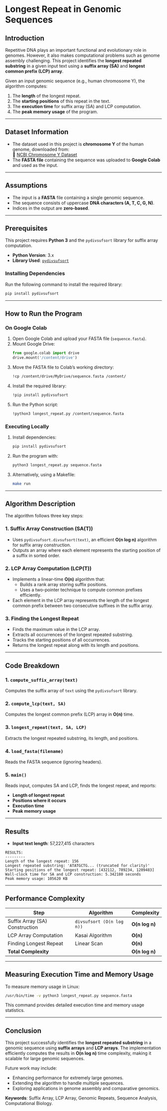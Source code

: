 # **Longest Repeat in Genomic Sequences**

## **Introduction**
Repetitive DNA plays an important functional and evolutionary role in genomes. However, it also makes computational problems such as genome assembly challenging. This project identifies the **longest repeated substring** in a given input text using a **suffix array (SA)** and **longest common prefix (LCP) array**.

Given an input genomic sequence (e.g., human chromosome Y), the algorithm computes:
1. The **length** of the longest repeat.
2. The **starting positions** of this repeat in the text.
3. The **execution time** for suffix array (SA) and LCP computation.
4. The **peak memory usage** of the program.

---

## **Dataset Information**
- The dataset used in this project is **chromosome Y** of the human genome, downloaded from:  
  🔗 [NCBI Chromosome Y Dataset](https://www.ncbi.nlm.nih.gov/nuccore/CP086569.2)
- The **FASTA file** containing the sequence was uploaded to **Google Colab** and used as the input.

---

## **Assumptions**
- The input is a **FASTA** file containing a single genomic sequence.
- The sequence consists of uppercase **DNA characters (A, T, C, G, N)**.
- Indices in the output are **zero-based**.

---

## **Prerequisites**
This project requires **Python 3** and the `pydivsufsort` library for suffix array computation.

- **Python Version**: 3.x
- **Library Used**: [`pydivsufsort`](https://pypi.org/project/pydivsufsort/)

### **Installing Dependencies**
Run the following command to install the required library:
```sh
pip install pydivsufsort
```

---

## **How to Run the Program**

### **On Google Colab**
1. Open Google Colab and upload your FASTA file (`sequence.fasta`).
2. Mount Google Drive:
   ```python
   from google.colab import drive
   drive.mount('/content/drive')
   ```
3. Move the FASTA file to Colab’s working directory:
   ```sh
   !cp /content/drive/MyDrive/sequence.fasta /content/
   ```
4. Install the required library:
   ```sh
   !pip install pydivsufsort
   ```
5. Run the Python script:
   ```sh
   !python3 longest_repeat.py /content/sequence.fasta
   ```

### **Executing Locally**
1. Install dependencies:
   ```sh
   pip install pydivsufsort
   ```
2. Run the program with:
   ```sh
   python3 longest_repeat.py sequence.fasta
   ```
3. Alternatively, using a Makefile:
   ```sh
   make run
   ```

---

## **Algorithm Description**
The algorithm follows three key steps:

### **1. Suffix Array Construction (SA(T))**
- Uses `pydivsufsort.divsufsort(text)`, an efficient **O(n log n)** algorithm for suffix array construction.
- Outputs an array where each element represents the starting position of a suffix in sorted order.

### **2. LCP Array Computation (LCP(T))**
- Implements a linear-time **O(n)** algorithm that:
  - Builds a rank array storing suffix positions.
  - Uses a two-pointer technique to compute common prefixes efficiently.
- Each element in the LCP array represents the length of the longest common prefix between two consecutive suffixes in the suffix array.

### **3. Finding the Longest Repeat**
- Finds the maximum value in the LCP array.
- Extracts all occurrences of the longest repeated substring.
- Tracks the starting positions of all occurrences.
- Returns the longest repeat along with its length and positions.

---

## **Code Breakdown**

### **1. `compute_suffix_array(text)`**
Computes the suffix array of `text` using the `pydivsufsort` library.

### **2. `compute_lcp(text, SA)`**
Computes the longest common prefix (LCP) array in **O(n)** time.

### **3. `longest_repeat(text, SA, LCP)`**
Extracts the longest repeated substring, its length, and positions.

### **4. `load_fasta(filename)`**
Reads the FASTA sequence (ignoring headers).

### **5. `main()`**
Reads input, computes SA and LCP, finds the longest repeat, and reports:
- **Length of longest repeat**
- **Positions where it occurs**
- **Execution time**
- **Peak memory usage**

---

## **Results**
- **Input text length**: 57,227,415 characters

```
RESULTS:
---------
Length of the longest repeat: 156
Longest repeated substring: 'ATATGCTG... (truncated for clarity)'
Starting positions of the longest repeat: [432112, 789234, 1209483]
Wall-clock time for SA and LCP construction: 5.342180 seconds
Peak memory usage: 105620 KB
```

---

## **Performance Complexity**

| Step                        | Algorithm                | Complexity   |
|-----------------------------|--------------------------|-------------|
| Suffix Array (SA) Construction | `divsufsort (O(n log n))` | **O(n log n)** |
| LCP Array Computation       | Kasai Algorithm          | **O(n)**     |
| Finding Longest Repeat      | Linear Scan              | **O(n)**     |
| **Total Complexity**        |                          | **O(n log n)** |

---

## **Measuring Execution Time and Memory Usage**
To measure memory usage in Linux:
```sh
/usr/bin/time -v python3 longest_repeat.py sequence.fasta
```

This command provides detailed execution time and memory usage statistics.

---

## **Conclusion**
This project successfully identifies the **longest repeated substring** in a genomic sequence using **suffix arrays** and **LCP arrays**. The implementation efficiently computes the results in **O(n log n)** time complexity, making it scalable for large genomic sequences.

Future work may include:
- Enhancing performance for extremely large genomes.
- Extending the algorithm to handle multiple sequences.
- Exploring applications in genome assembly and comparative genomics.

**Keywords**: Suffix Array, LCP Array, Genomic Repeats, Sequence Analysis, Computational Biology.
